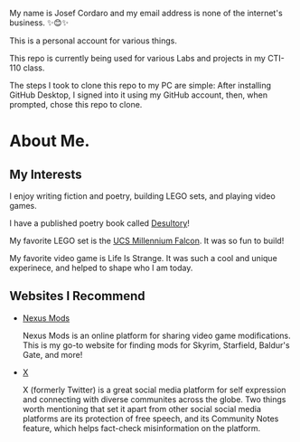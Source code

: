 My name is Josef Cordaro and my email address is none of the internet's business. ✨😊✨

This is a personal account for various things.

This repo is currently being used for various Labs and projects in my CTI-110 class.

The steps I took to clone this repo to my PC are simple: After installing GitHub Desktop, I signed into it using my GitHub account, then, when prompted, chose this repo to clone.

# About Me.
## My Interests
I enjoy writing fiction and poetry, building LEGO sets, and playing video games.

I have a published poetry book called [Desultory](https://a.co/d/9qZ6atx)!

My favorite LEGO set is the [UCS Millennium Falcon](https://www.lego.com/en-us/product/millennium-falcon-75192). It was so fun to build!

My favorite video game is Life Is Strange. It was such a cool and unique experinece, and helped to shape who I am today.

## Websites I Recommend
- [Nexus Mods](https://www.nexusmods.com/)

  Nexus Mods is an online platform for sharing video game modifications. This is my go-to website for finding mods for Skyrim, Starfield, Baldur's Gate, and more!

- [X](https://x.com/)

  X (formerly Twitter) is a great social media platform for self expression and connecting with diverse communites across the globe. Two things worth mentioning that set it apart from other social social media platforms are its protection of free speech, and its Community Notes feature, which helps fact-check misinformation on the platform.

